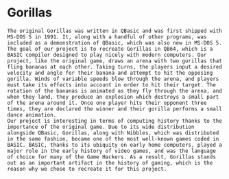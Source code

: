 # Gorillas

	The original Gorillas was written in QBasic and was first shipped with MS-DOS 5 in 1991. It, along with a handful of other programs, was included as a demonstration of QBasic, which was also new in MS-DOS 5. The goal of our project is to recreate Gorillas in QB64, which is a BASIC compiler designed to play nicely with modern computers. Our project, like the original game, draws an arena with two gorillas that fling bananas at each other. Taking turns, the players input a desired velocity and angle for their banana and attempt to hit the opposing gorilla. Winds of variable speeds blow through the arena, and players must take its effects into account in order to hit their target. The rotation of the bananas is animated as they fly through the arena, and when they land, they produce an explosion which destroys a small part of the arena around it. Once one player hits their opponent three times, they are declared the winner and their gorilla performs a small dance animation.
	Our project is interesting in terms of computing history thanks to the importance of the original game. Due to its wide distribution alongside QBasic, Gorillas, along with Nibbles, which was distributed in the same fashion, became one of the most well-known games coded in BASIC. BASIC, thanks to its ubiquity on early home computers, played a major role in the early history of video games, and was the language of choice for many of the Game Hackers. As a result, Gorillas stands out as an important artifact in the history of gaming, which is the reason why we chose to recreate it for this project.

